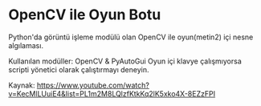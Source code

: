 # OpenCV ile Oyun Botu

Python'da görüntü işleme modülü olan OpenCV ile oyun(metin2) içi nesne algılaması.

Kullanılan modüller: OpenCV & PyAutoGui
Oyun içi klavye çalışmıyorsa scripti yönetici olarak çalıştırmayı deneyin.



Kaynak:
https://www.youtube.com/watch?v=KecMlLUuiE4&list=PL1m2M8LQlzfKtkKq2lK5xko4X-8EZzFPI
